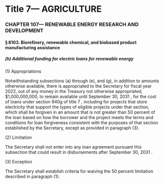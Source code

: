 
# Title 7— AGRICULTURE
### CHAPTER 107— RENEWABLE ENERGY RESEARCH AND DEVELOPMENT
#### § 8103. Biorefinery, renewable chemical, and biobased product manufacturing assistance
##### (h) Additional funding for electric loans for renewable energy

(1) Appropriations

Notwithstanding subsections (a) through (e), and (g), in addition to amounts otherwise available, there is appropriated to the Secretary for fiscal year 2022, out of any money in the Treasury not otherwise appropriated, $1,000,000,000, to remain available until September 30, 2031 , for the cost of loans under section 940g of title 7 , including for projects that store electricity that support the types of eligible projects under that section, which shall be forgiven in an amount that is not greater than 50 percent of the loan based on how the borrower and the project meets the terms and conditions for loan forgiveness consistent with the purposes of that section established by the Secretary, except as provided in paragraph (3).

(2) Limitation

The Secretary shall not enter into any loan agreement pursuant this subsection that could result in disbursements after September 30, 2031 .

(3) Exception

The Secretary shall establish criteria for waiving the 50 percent limitation described in paragraph (1).
